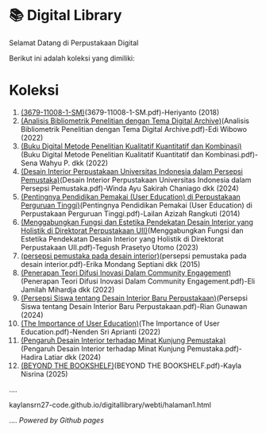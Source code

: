 # 📚 Digital Library

Selamat Datang di Perpustakaan Digital

Berikut ini adalah koleksi yang dimiliki:
# Koleksi

1. [(3679-11008-1-SM)](ebook)(3679-11008-1-SM.pdf)-Heriyanto (2018)
2. [(Analisis Bibliometrik Penelitian dengan Tema Digital Archive)](ebook)(Analisis Bibliometrik Penelitian dengan Tema Digital Archive.pdf)-Edi Wibowo (2022)
3. [(Buku Digital Metode Penelitian Kualitatif Kuantitatif dan Kombinasi)](ebook)(Buku Digital Metode Penelitian Kualitatif Kuantitatif dan Kombinasi.pdf)-Sena Wahyu P. dkk (2022)
4. [(Desain Interior Perpustakaan Universitas Indonesia dalam Persepsi Pemustaka)](ebook)(Desain Interior Perpustakaan Universitas Indonesia dalam Persepsi Pemustaka.pdf)-Winda Ayu Sakirah Chaniago dkk (2024)
5. [(Pentingnya Pendidikan Pemakai (User Education) di Perpustakaan Perguruan Tinggi)](ebook)(Pentingnya Pendidikan Pemakai (User Education) di Perpustakaan Perguruan Tinggi.pdf)-Lailan Azizah Rangkuti (2014)
6. [(Menggabungkan Fungsi dan Estetika Pendekatan Desain Interior yang Holistik di Direktorat Perpustakaan UII)](ebook)(Menggabungkan Fungsi dan Estetika Pendekatan Desain Interior yang Holistik di Direktorat Perpustakaan UII.pdf)-Tegush Prasetyo Utomo (2023)
7. [(persepsi pemustaka pada desain interior)](ebook)(persepsi pemustaka pada desain interior.pdf)-Erika Mondang Septiani dkk (2015)
8. [(Penerapan Teori Difusi Inovasi Dalam Community Engagement)](ebook)(Penerapan Teori Difusi Inovasi Dalam Community Engagement.pdf)-Eli Jamilah Mihardja dkk (2022)
9. [(Persepsi Siswa tentang Desain Interior Baru Perpustakaan)](ebook)(Persepsi Siswa tentang Desain Interior Baru Perpustakaan.pdf)-Rian Gunawan (2024)
10. [(The Importance of  User Education)](ebook)(The Importance of  User Education.pdf)-Nenden Sri Aprianti (2022)
11. [(Pengaruh Desain Interior terhadap Minat Kunjung Pemustaka)](ebook)(Pengaruh Desain Interior terhadap Minat Kunjung Pemustaka.pdf)-Hadira Latiar dkk (2024)
12. [(BEYOND THE BOOKSHELF)](ebook)(BEYOND THE BOOKSHELF.pdf)-Kayla Nisrina (2025)

....

kaylansrn27-code.github.io/digitallibrary/webti/halaman1.html

....
*Powered by Github pages*
